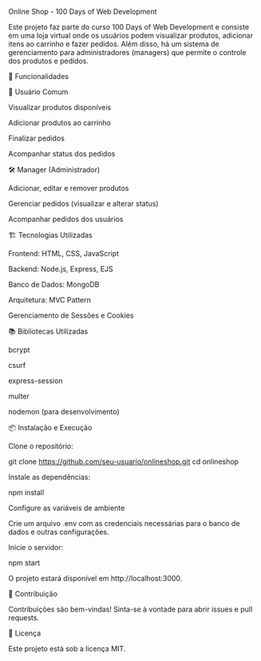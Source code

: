 Online Shop - 100 Days of Web Development

Este projeto faz parte do curso 100 Days of Web Development e consiste em uma loja virtual onde os usuários podem visualizar produtos, adicionar itens ao carrinho e fazer pedidos. Além disso, há um sistema de gerenciamento para administradores (managers) que permite o controle dos produtos e pedidos.

🚀 Funcionalidades

🛒 Usuário Comum

Visualizar produtos disponíveis

Adicionar produtos ao carrinho

Finalizar pedidos

Acompanhar status dos pedidos

🛠️ Manager (Administrador)

Adicionar, editar e remover produtos

Gerenciar pedidos (visualizar e alterar status)

Acompanhar pedidos dos usuários

🏗️ Tecnologias Utilizadas

Frontend: HTML, CSS, JavaScript

Backend: Node.js, Express, EJS

Banco de Dados: MongoDB

Arquitetura: MVC Pattern

Gerenciamento de Sessões e Cookies

📚 Bibliotecas Utilizadas

bcrypt

csurf

express-session

multer

nodemon (para desenvolvimento)

📦 Instalação e Execução

Clone o repositório:

git clone https://github.com/seu-usuario/onlineshop.git
cd onlineshop

Instale as dependências:

npm install

Configure as variáveis de ambiente

Crie um arquivo .env com as credenciais necessárias para o banco de dados e outras configurações.

Inicie o servidor:

npm start

O projeto estará disponível em http://localhost:3000.

📌 Contribuição

Contribuições são bem-vindas! Sinta-se à vontade para abrir issues e pull requests.

📄 Licença

Este projeto está sob a licença MIT.


